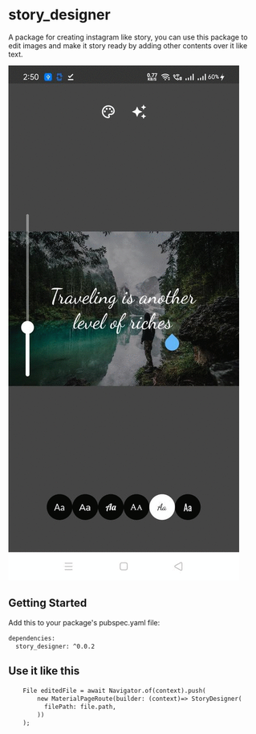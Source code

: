 # story_designer

A package for creating instagram like story, you can use this package to edit images and make it story ready by adding other contents over it like text.

![Alt Text](showcase.gif)

## Getting Started

Add this to your package's pubspec.yaml file:

```
dependencies:
  story_designer: ^0.0.2
```

## Use it like this

        File editedFile = await Navigator.of(context).push(
            new MaterialPageRoute(builder: (context)=> StoryDesigner(
              filePath: file.path,
            ))
        );
